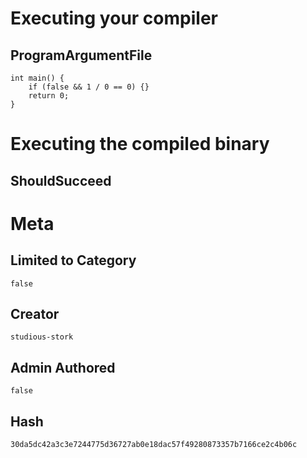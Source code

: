 # Executing your compiler

## ProgramArgumentFile

```
int main() {
    if (false && 1 / 0 == 0) {}
    return 0;
}
```

# Executing the compiled binary

## ShouldSucceed

# Meta

## Limited to Category

```
false
```

## Creator

```
studious-stork
```

## Admin Authored

```
false
```

## Hash

```
30da5dc42a3c3e7244775d36727ab0e18dac57f49280873357b7166ce2c4b06c
```
